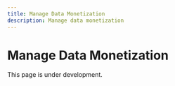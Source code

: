 ```yaml
---
title: Manage Data Monetization
description: Manage data monetization
---
```


# Manage Data Monetization

This page is under development.

<!-- TODO: Add the data monetization guide -->
